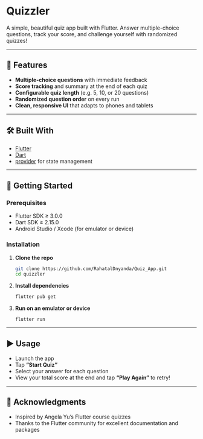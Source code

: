 # Quizzler

A simple, beautiful quiz app built with Flutter. Answer multiple-choice questions, track your score, and challenge yourself with randomized quizzes!

---

## 🚀 Features

- **Multiple-choice questions** with immediate feedback  
- **Score tracking** and summary at the end of each quiz  
- **Configurable quiz length** (e.g. 5, 10, or 20 questions)  
- **Randomized question order** on every run  
- **Clean, responsive UI** that adapts to phones and tablets  

---

## 🛠️ Built With

- [Flutter](https://flutter.dev)  
- [Dart](https://dart.dev)  
- [provider](https://pub.dev/packages/provider) for state management  

---

## 🔧 Getting Started

### Prerequisites

- Flutter SDK ≥ 3.0.0  
- Dart SDK ≥ 2.15.0  
- Android Studio / Xcode (for emulator or device)  

### Installation

1. **Clone the repo**  
   ```bash
   git clone https://github.com/RahatalDnyanda/Quiz_App.git
   cd quizzler

2. **Install dependencies**

   ```bash
   flutter pub get
   ```

3. **Run on an emulator or device**

   ```bash
   flutter run
   ```
---

## ▶️ Usage

* Launch the app
* Tap **“Start Quiz”**
* Select your answer for each question
* View your total score at the end and tap **“Play Again”** to retry!

---

## 🙏 Acknowledgments

* Inspired by Angela Yu’s Flutter course quizzes
* Thanks to the Flutter community for excellent documentation and packages

```